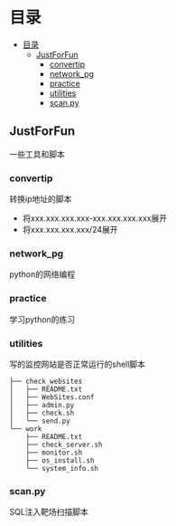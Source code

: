 目录
=================
  * [目录](#目录)
      * [JustForFun](#justforfun)
         * [convertip](#convertip)
         * [network_pg](#network_pg)
         * [practice](#practice)
         * [utilities](#utilities)
         * [scan.py](#scanpy)

## JustForFun
一些工具和脚本

### convertip
转换ip地址的脚本
  * 将xxx.xxx.xxx.xxx-xxx.xxx.xxx.xxx展开
  * 将xxx.xxx.xxx.xxx/24展开

### network_pg 
python的网络编程

### practice
学习python的练习

### utilities
写的监控网站是否正常运行的shell脚本
```
├── check_websites
│   ├── README.txt
│   ├── WebSites.conf
│   ├── admin.py
│   ├── check.sh
│   └── send.py
└── work
    ├── README.txt
    ├── check_server.sh
    ├── monitor.sh
    ├── os_install.sh
    └── system_info.sh
```

### scan.py
SQL注入靶场扫描脚本


